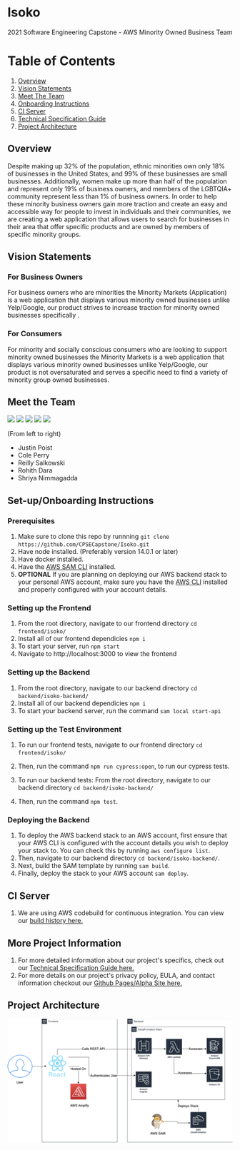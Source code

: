 # Isoko
2021 Software Engineering Capstone - AWS Minority Owned Business Team

# Table of Contents
1. [ Overview ](#over)
2. [ Vision Statements ](#vision)
3. [ Meet The Team ](#meet)
4. [ Onboarding Instructions ](#onboard)
5. [ CI Server ](#ciserver)
6. [ Technical Specification Guide ](#techspecs)
7. [ Project Architecture ](#arch)

<a name="over"></a>
## Overview
Despite making up 32% of the population, ethnic minorities own only 18% of businesses in the United States, and 99% of these businesses are small businesses. Additionally, women make up more than half of the population and represent only 19% of business owners, and members of the LGBTQIA+ community represent less than 1% of business owners. In order to help these minority business owners gain more traction and create an easy and accessible way for people to invest in individuals and their communities, we are creating a web application that allows users to search for businesses in their area that offer specific products and are owned by members of specific minority groups. 

<a name="vision"></a>
## Vision Statements
### For Business Owners
For business owners who are minorities the Minority Markets (Application)  is a web application that displays various minority owned businesses unlike Yelp/Google, our product strives to increase traction for minority owned businesses specifically .

### For Consumers
For minority and socially conscious consumers who are looking to support minority owned businesses the Minority Markets is a web application that displays various minority owned businesses unlike Yelp/Google, our product is not oversaturated and serves a specific need to find a variety of minority group owned businesses.

<a name="meet"></a>
## Meet the Team
<p float="left">
  <a href="https://github.com/jpoist97" target="_blank"><img src="https://avatars3.githubusercontent.com/u/42504462?s=460&u=fbe279fd5e77ba14a01b2679da9970e49f5a989e&v=4" width="150" /></a>
  <a href="https://github.com/ctperry0301" target="_blank"><img src="https://avatars3.githubusercontent.com/u/15805074?s=400&u=c2a0e7ef773958b28ce01ae19dcdbb1eefcce015&v=4" width="150" /></a>
  <a href="https://github.com/reillynski" target="_blank"><img src="https://avatars.githubusercontent.com/u/43476619?v=4" width="150" /></a>
  <a href="https://github.com/rohithdara" target="_blank"><img src="https://avatars.githubusercontent.com/u/46057294?s=400&u=b6b073d48f688032d641f2c2d4db922c3a9f62d8&v=4" width="150" /></a>
  <a href="https://github.com/shriyan44" target="_blank"><img src="https://avatars.githubusercontent.com/u/29551904?s=400&u=6021a76d56832083a025c11878c9ae65dbf8389c&v=4" width="150" /></a>
</p>

(From left to right)
- Justin Poist
- Cole Perry
- Reilly Salkowski
- Rohith Dara
- Shriya Nimmagadda

<a name="onboard"></a>
## Set-up/Onboarding Instructions

### Prerequisites
1. Make sure to clone this repo by runnning ```git clone https://github.com/CPSECapstone/Isoko.git``` 
2. Have node installed. (Preferably version 14.0.1 or later)
3. Have docker installed.
4. Have the [AWS SAM CLI](https://docs.aws.amazon.com/serverless-application-model/latest/developerguide/serverless-sam-cli-install.html) installed.
4. **OPTIONAL** If you are planning on deploying our AWS backend stack to your personal AWS account, make sure you have the [AWS CLI](https://aws.amazon.com/cli/)  installed and properly configured with your account details.

### Setting up the Frontend
1. From the root directory, navigate to our frontend directory ```cd frontend/isoko/```
2. Install all of our frontend dependicies ```npm i```
3. To start your server, run ```npm start```
4. Navigate to http://localhost:3000 to view the frontend

### Setting up the Backend
1. From the root directory, navigate to our backend directory ```cd backend/isoko-backend/```
2. Install all of our backend dependicies ```npm i```
3. To start your backend server, run the command ```sam local start-api```

### Setting up the Test Environment
1. To run our frontend tests, navigate to our frontend directory ```cd frontend/isoko/```
2. Then, run the command ```npm run cypress:open```, to run our cypress tests. 

3. To run our backend tests: From the root directory, navigate to our backend directory ```cd backend/isoko-backend/```
4. Then, run the command ```npm test```.

### Deploying the Backend
1. To deploy the AWS backend stack to an AWS account, first ensure that your AWS CLI is configured with the account details you wish to deploy your stack to. You can check this by running ```aws configure list```.
2. Then, navigate to our backend directory ```cd backend/isoko-backend/```.
3. Next, build the SAM template by running ```sam build```.
4. Finally, deploy the stack to your AWS account ```sam deploy```.

<a name="ciserver"></a>
## CI Server
1. We are using AWS codebuild for continuous integration. You can view our <a href="https://us-west-2.console.aws.amazon.com/codesuite/codebuild/builds/build-history?region=us-west-2&builds-meta=eyJmIjp7InRleHQiOiIifSwicyI6e30sIm4iOjUwLCJpIjowfQ" target="_blank"> build history here. </a>

<a name="techspecs"></a>
## More Project Information
1. For more detailed information about our project's specifics, check out our <a href="https://docs.google.com/document/d/1ZXuMEAB2FJuRg9m0L3j22Jd5vqAORDWLx7ZzBlTzTp8/edit?usp=sharing" target="_blank"> Technical Specification Guide here. </a>
2. For more details on our project's privacy policy, EULA, and contact information checkout our <a href="https://cpsecapstone.github.io/Isoko/" target="_blank"> Github Pages/Alpha Site here. </a>


<a name="arch"></a>
## Project Architecture
![Project Architecture Image](frontend/isoko/public/ArchitectureDiagram.png?raw=true "Title")

